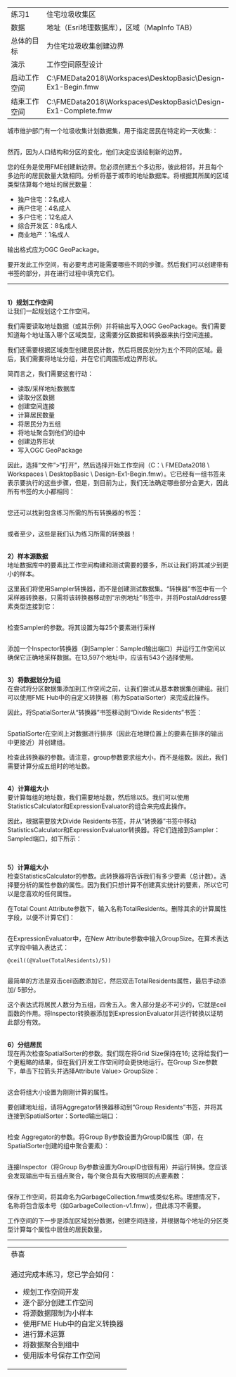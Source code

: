   <div id="readme" class="readme blob instapaper_body">
    <article class="markdown-body entry-content" itemprop="text">
<table>
<tbody><tr>
<td width="25%">
<i></i><font style="vertical-align: inherit;"><font style="vertical-align: inherit;">
练习1
</font></font></td>
<td><font style="vertical-align: inherit;"><font style="vertical-align: inherit;">
住宅垃圾收集区
</font></font></td>
</tr>
<tr>
<td><font style="vertical-align: inherit;"><font style="vertical-align: inherit;">数据</font></font></td>
<td><font style="vertical-align: inherit;"><font style="vertical-align: inherit;">地址（Esri地理数据库），区域（MapInfo TAB）</font></font></td>
</tr>
<tr>
<td><font style="vertical-align: inherit;"><font style="vertical-align: inherit;">总体的目标</font></font></td>
<td><font style="vertical-align: inherit;"><font style="vertical-align: inherit;">为住宅垃圾收集创建边界</font></font></td>
</tr>
<tr>
<td><font style="vertical-align: inherit;"><font style="vertical-align: inherit;">演示</font></font></td>
<td><font style="vertical-align: inherit;"><font style="vertical-align: inherit;">工作空间原型设计</font></font></td>
</tr>
<tr>
<td><font style="vertical-align: inherit;"><font style="vertical-align: inherit;">启动工作空间</font></font></td>
<td><font style="vertical-align: inherit;"><font style="vertical-align: inherit;">C:\FMEData2018\Workspaces\DesktopBasic\Design-Ex1-Begin.fmw
</font></font></td>
</tr>
<tr>
<td><font style="vertical-align: inherit;"><font style="vertical-align: inherit;">结束工作空间</font></font></td>
<td><font style="vertical-align: inherit;"><font style="vertical-align: inherit;">C:\FMEData2018\Workspaces\DesktopBasic\Design-Ex1-Complete.fmw
</font></font></td>
</tr>
</tbody></table>
<p><font style="vertical-align: inherit;"><font style="vertical-align: inherit;">城市维护部门有一个垃圾收集计划数据集，用于指定居民在特定的一天收集:：</font></font></p>
<p><a target="_blank" rel="noopener noreferrer" href="https://github.com/safesoftware/FMETraining/blob/Desktop-Basic-2018/DesktopBasic3WorkspaceDesign/Images/Img3.200.Ex1.ExistingZones.png"><img src="./Images/Img3.200.Ex1.ExistingZones.png" alt="" style="max-width:100%;"></a></p>
<p><font style="vertical-align: inherit;"><font style="vertical-align: inherit;">然而，因为人口结构和分区的变化，他们决定应该绘制新的边界。</font></font></p>
<p><font style="vertical-align: inherit;"><font style="vertical-align: inherit;">您的任务是使用FME创建新边界。</font><font style="vertical-align: inherit;">您必须创建五个多边形，彼此相邻，并且每个多边形的居民数量大致相同。</font><font style="vertical-align: inherit;">分析将基于城市的地址数据库。</font><font style="vertical-align: inherit;">将根据其所属的区域类型估算每个地址的居民数量：</font></font></p>
<ul>
<li><font style="vertical-align: inherit;"><font style="vertical-align: inherit;">独户住宅：2名成人</font></font></li>
<li><font style="vertical-align: inherit;"><font style="vertical-align: inherit;">两户住宅：4名成人</font></font></li>
<li><font style="vertical-align: inherit;"><font style="vertical-align: inherit;">多户住宅：12名成人</font></font></li>
<li><font style="vertical-align: inherit;"><font style="vertical-align: inherit;">综合开发区：8名成人</font></font></li>
<li><font style="vertical-align: inherit;"><font style="vertical-align: inherit;">商业地产：1名成人</font></font></li>
</ul>
<p><font style="vertical-align: inherit;"><font style="vertical-align: inherit;">输出格式应为OGC GeoPackage。</font></font></p>
<p><font style="vertical-align: inherit;"><font style="vertical-align: inherit;">要开发此工作空间，有必要考虑可能需要哪些不同的步骤。</font><font style="vertical-align: inherit;">然后我们可以创建带有书签的部分，并在进行过程中填充它们。</font></font></p>
<hr>
<p><br><strong><font style="vertical-align: inherit;"><font style="vertical-align: inherit;">1）规划工作空间</font></font></strong>
<br><font style="vertical-align: inherit;"><font style="vertical-align: inherit;">让我们一起规划这个工作空间。</font></font></p>
<p><font style="vertical-align: inherit;"><font style="vertical-align: inherit;">我们需要读取地址数据（或其示例）并将输出写入OGC GeoPackage。</font><font style="vertical-align: inherit;">我们需要知道每个地址落入哪个区域类型，这需要分区数据和转换器来执行空间连接。</font></font></p>
<p><font style="vertical-align: inherit;"><font style="vertical-align: inherit;">我们还需要根据区域类型创建居民计数，然后将居民划分为五个不同的区域。</font><font style="vertical-align: inherit;">最后，我们需要将地址分组，并在它们周围形成边界形状。</font></font></p>
<p><font style="vertical-align: inherit;"><font style="vertical-align: inherit;">简而言之，我们需要这套行动：</font></font></p>
<ul>
<li><font style="vertical-align: inherit;"><font style="vertical-align: inherit;">读取/采样地址数据库</font></font></li>
<li><font style="vertical-align: inherit;"><font style="vertical-align: inherit;">读取分区数据</font></font></li>
<li><font style="vertical-align: inherit;"><font style="vertical-align: inherit;">创建空间连接</font></font></li>
<li><font style="vertical-align: inherit;"><font style="vertical-align: inherit;">计算居民数量</font></font></li>
<li><font style="vertical-align: inherit;"><font style="vertical-align: inherit;">将居民分为五组</font></font></li>
<li><font style="vertical-align: inherit;"><font style="vertical-align: inherit;">将地址聚合到他们的组中</font></font></li>
<li><font style="vertical-align: inherit;"><font style="vertical-align: inherit;">创建边界形状</font></font></li>
<li><font style="vertical-align: inherit;"><font style="vertical-align: inherit;">写入OGC GeoPackage</font></font></li>
</ul>
<p><font style="vertical-align: inherit;"><font style="vertical-align: inherit;">因此，选择“文件”&gt;“打开”，然后选择开始工作空间（C：\ FMEData2018 \ Workspaces \ DesktopBasic \ Design-Ex1-Begin.fmw）。</font><font style="vertical-align: inherit;">它已经有一组书签来表示要执行的这些步骤，但是，到目前为止，我们无法确定哪些部分会更大，因此所有书签的大小都相同：</font></font></p>
<p><a target="_blank" rel="noopener noreferrer" href="https://github.com/safesoftware/FMETraining/blob/Desktop-Basic-2018/DesktopBasic3WorkspaceDesign/Images/Img3.201.Ex1.StartingWorkspace.png"><img src="./Images/Img3.201.Ex1.StartingWorkspace.png" alt="" style="max-width:100%;"></a></p>
<p><font style="vertical-align: inherit;"><font style="vertical-align: inherit;">您还可以找到包含练习所需的所有转换器的书签：</font></font></p>
<p><a target="_blank" rel="noopener noreferrer" href="https://github.com/safesoftware/FMETraining/blob/Desktop-Basic-2018/DesktopBasic3WorkspaceDesign/Images/Img3.202.Ex1.RequiredTransformers.png"><img src="./Images/Img3.202.Ex1.RequiredTransformers.png" alt="" style="max-width:100%;"></a></p>
<p><font style="vertical-align: inherit;"><font style="vertical-align: inherit;">或者至少，这些是我们认为练习所需的转换器！</font></font></p>
<p><br><strong><font style="vertical-align: inherit;"><font style="vertical-align: inherit;">2）样本源数据</font></font></strong>
<br><font style="vertical-align: inherit;"><font style="vertical-align: inherit;">地址数据库中的要素比工作空间构建和测试需要的要多，所以让我们将其减少到更小的样本。</font></font></p>
<p><font style="vertical-align: inherit;"><font style="vertical-align: inherit;">这里我们将使用Sampler转换器，而不是创建测试数据集。</font><font style="vertical-align: inherit;">“转换器”书签中有一个采样器转换器，只需将该转换器移动到“示例地址”书签中，并将PostalAddress要素类型连接到它：</font></font></p>
<p><a target="_blank" rel="noopener noreferrer" href="https://github.com/safesoftware/FMETraining/blob/Desktop-Basic-2018/DesktopBasic3WorkspaceDesign/Images/Img3.203.Ex1.SamplerOnCanvas.png"><img src="./Images/Img3.203.Ex1.SamplerOnCanvas.png" alt="" style="max-width:100%;"></a></p>
<p><font style="vertical-align: inherit;"><font style="vertical-align: inherit;">检查Sampler的参数。</font><font style="vertical-align: inherit;">将其设置为每25个要素进行采样</font></font></p>
<p><a target="_blank" rel="noopener noreferrer" href="https://github.com/safesoftware/FMETraining/blob/Desktop-Basic-2018/DesktopBasic3WorkspaceDesign/Images/Img3.204.Ex1.SamplerParams.png"><img src="./Images/Img3.204.Ex1.SamplerParams.png" alt="" style="max-width:100%;"></a></p>
<p><font style="vertical-align: inherit;"><font style="vertical-align: inherit;">添加一个Inspector转换器（到Sampler：Sampled输出端口）并运行工作空间以确保它正确地采样数据。</font><font style="vertical-align: inherit;">在13,597个地址中，应该有543个选择使用。</font></font></p>
<p><br><strong><font style="vertical-align: inherit;"><font style="vertical-align: inherit;">3）将数据划分为组</font></font></strong>
<br><font style="vertical-align: inherit;"><font style="vertical-align: inherit;">在尝试将分区数据集添加到工作空间之前，让我们尝试从基本数据集创建组。</font><font style="vertical-align: inherit;">我们可以使用FME Hub中的自定义转换器（称为SpatialSorter）来完成此操作。</font></font></p>
<p><font style="vertical-align: inherit;"><font style="vertical-align: inherit;">因此，将SpatialSorter从“转换器”书签移动到“Divide Residents”书签：</font></font></p>
<p><a target="_blank" rel="noopener noreferrer" href="https://github.com/safesoftware/FMETraining/blob/Desktop-Basic-2018/DesktopBasic3WorkspaceDesign/Images/Img3.205.Ex1.SpatialSorterOnCanvas.png"><img src="./Images/Img3.205.Ex1.SpatialSorterOnCanvas.png" alt="" style="max-width:100%;"></a></p>
<p><font style="vertical-align: inherit;"><font style="vertical-align: inherit;">SpatialSorter在空间上对数据进行排序（因此在地理位置上的要素在排序的输出中更接近）并创建组。</font></font></p>
<p><font style="vertical-align: inherit;"><font style="vertical-align: inherit;">检查此转换器的参数。</font><font style="vertical-align: inherit;">请注意，group参数要求组大小，而不是组数。</font><font style="vertical-align: inherit;">因此，我们需要计算分成五组时的地址数。</font></font></p>
<p><br><strong><font style="vertical-align: inherit;"><font style="vertical-align: inherit;">4）计算组大小</font></font></strong>
<br><font style="vertical-align: inherit;"><font style="vertical-align: inherit;">要计算每组的地址数，我们需要地址数，然后除以5。</font><font style="vertical-align: inherit;">我们可以使用StatisticsCalculator和ExpressionEvaluator的组合来完成此操作。</font></font></p>
<p><font style="vertical-align: inherit;"><font style="vertical-align: inherit;">因此，根据需要放大Divide Residents书签，并从“转换器”书签中移动StatisticsCalculator和ExpressionEvaluator转换器。</font><font style="vertical-align: inherit;">将它们连接到Sampler：Sampled端口，如下所示：</font></font></p>
<p><a target="_blank" rel="noopener noreferrer" href="https://github.com/safesoftware/FMETraining/blob/Desktop-Basic-2018/DesktopBasic3WorkspaceDesign/Images/Img3.206.Ex1.StatsExprOnCanvas.png"><img src="./Images/Img3.206.Ex1.StatsExprOnCanvas.png" alt="" style="max-width:100%;"></a></p>
<p><br><strong><font style="vertical-align: inherit;"><font style="vertical-align: inherit;">5）计算组大小</font></font></strong>
<br><font style="vertical-align: inherit;"><font style="vertical-align: inherit;">检查StatisticsCalculator的参数。</font><font style="vertical-align: inherit;">此转换器将告诉我们有多少要素（总计数）。</font><font style="vertical-align: inherit;">选择要分析的属性参数的属性。</font><font style="vertical-align: inherit;">因为我们只想计算不创建真实统计的要素，所以它可以是您喜欢的任何属性。</font></font></p>
<p><font style="vertical-align: inherit;"><font style="vertical-align: inherit;">在Total Count Attribute参数下，输入名称TotalResidents。</font><font style="vertical-align: inherit;">删除其余的计算属性字段，以便不计算它们：</font></font></p>
<p><a target="_blank" rel="noopener noreferrer" href="https://github.com/safesoftware/FMETraining/blob/Desktop-Basic-2018/DesktopBasic3WorkspaceDesign/Images/Img3.207.Ex1.StatsCalcParams.png"><img src="./Images/Img3.207.Ex1.StatsCalcParams.png" alt="" style="max-width:100%;"></a></p>
<p><font style="vertical-align: inherit;"><font style="vertical-align: inherit;">在ExpressionEvaluator中，在New Attribute参数中输入GroupSize。</font><font style="vertical-align: inherit;">在算术表达式字段中输入表达式：</font></font></p>
<pre><code>@ceil((@Value(TotalResidents)/5))
</code></pre>
<p><a target="_blank" rel="noopener noreferrer" href="https://github.com/safesoftware/FMETraining/blob/Desktop-Basic-2018/DesktopBasic3WorkspaceDesign/Images/Img3.208.Ex1.ExprEvalParams.png"><img src="./Images/Img3.208.Ex1.ExprEvalParams.png" alt="" style="max-width:100%;"></a></p>
<p><font style="vertical-align: inherit;"><font style="vertical-align: inherit;">最简单的方法是双击ceil函数添加它，然后双击TotalResidents属性，最后手动添加/ 5部分。</font></font></p>
<p><font style="vertical-align: inherit;"><font style="vertical-align: inherit;">这个表达式将居民人数分为五组，四舍五入。</font><font style="vertical-align: inherit;">舍入部分是必不可少的，它就是ceil函数的作用。</font><font style="vertical-align: inherit;">将Inspector转换器添加到ExpressionEvaluator并运行转换以证明此部分有效。</font></font></p>
<p><br><strong><font style="vertical-align: inherit;"><font style="vertical-align: inherit;">6）分组居民</font></font></strong>
<br><font style="vertical-align: inherit;"><font style="vertical-align: inherit;">现在再次检查SpatialSorter的参数。</font><font style="vertical-align: inherit;">我们现在将Grid Size保持在16; </font><font style="vertical-align: inherit;">这将给我们一个更粗略的结果，但在我们开发工作空间时会更快地运行。</font><font style="vertical-align: inherit;">在Group Size参数下，单击下拉箭头并选择Attribute Value&gt; GroupSize：</font></font></p>
<p><a target="_blank" rel="noopener noreferrer" href="https://github.com/safesoftware/FMETraining/blob/Desktop-Basic-2018/DesktopBasic3WorkspaceDesign/Images/Img3.209.Ex1.SpatialSorterParams.png"><img src="./Images/Img3.209.Ex1.SpatialSorterParams.png" alt="" style="max-width:100%;"></a></p>
<p><font style="vertical-align: inherit;"><font style="vertical-align: inherit;">这会将组大小设置为刚刚计算的属性。</font></font></p>
<p><font style="vertical-align: inherit;"><font style="vertical-align: inherit;">要创建地址组，请将Aggregator转换器移动到“Group Residents”书签，并将其连接到SpatialSorter：Sorted输出端口：</font></font></p>
<p><a target="_blank" rel="noopener noreferrer" href="https://github.com/safesoftware/FMETraining/blob/Desktop-Basic-2018/DesktopBasic3WorkspaceDesign/Images/Img3.210.Ex1.AggregatorCanvas.png"><img src="./Images/Img3.210.Ex1.AggregatorCanvas.png" alt="" style="max-width:100%;"></a></p>
<p><font style="vertical-align: inherit;"><font style="vertical-align: inherit;">检查 Aggregator的参数。</font><font style="vertical-align: inherit;">将Group By参数设置为GroupID属性（即，在SpatialSorter创建的组中聚合要素）：</font></font></p>
<p><a target="_blank" rel="noopener noreferrer" href="https://github.com/safesoftware/FMETraining/blob/Desktop-Basic-2018/DesktopBasic3WorkspaceDesign/Images/Img3.211.Ex1.AggregatorParams.png"><img src="./Images/Img3.211.Ex1.AggregatorParams.png" alt="" style="max-width:100%;"></a></p>
<p><font style="vertical-align: inherit;"><font style="vertical-align: inherit;">连接Inspector（将Group By参数设置为GroupID也很有用）并运行转换。</font><font style="vertical-align: inherit;">您应该会发现输出中有五组点聚合，每个聚合具有大致相同的点要素数：</font></font></p>
<p><a target="_blank" rel="noopener noreferrer" href="https://github.com/safesoftware/FMETraining/blob/Desktop-Basic-2018/DesktopBasic3WorkspaceDesign/Images/Img3.212.Ex1.AggregatedResults.png"><img src="./Images/Img3.212.Ex1.AggregatedResults.png" alt="" style="max-width:100%;"></a></p>
<p><font style="vertical-align: inherit;"><font style="vertical-align: inherit;">保存工作空间，将其命名为GarbageCollection.fmw或类似名称。</font><font style="vertical-align: inherit;">理想情况下，名称将包含版本号（如GarbageCollection-v1.fmw），但此练习不需要。</font></font></p>
<p><font style="vertical-align: inherit;"><font style="vertical-align: inherit;">工作空间的下一步是添加区域划分数据，创建空间连接，并根据每个地址的分区类型计算每个属性中居住的居民数量。</font></font></p>
<hr>

<table>
<tbody><tr>
<td>
<i></i><font style="vertical-align: inherit;"><font style="vertical-align: inherit;">
恭喜
</font></font></td>
</tr>
<tr>
<td><font style="vertical-align: inherit;"><font style="vertical-align: inherit;">

通过完成本练习，您已学会如何：
</font></font><br>
<ul><li><font style="vertical-align: inherit;"><font style="vertical-align: inherit;">规划工作空间开发</font></font></li>
<li><font style="vertical-align: inherit;"><font style="vertical-align: inherit;">逐个部分创建工作空间</font></font></li>
<li><font style="vertical-align: inherit;"><font style="vertical-align: inherit;">将源数据限制为小样本</font></font></li>
<li><font style="vertical-align: inherit;"><font style="vertical-align: inherit;">使用FME Hub中的自定义转换器</font></font></li>
<li><font style="vertical-align: inherit;"><font style="vertical-align: inherit;">进行算术运算</font></font></li>
<li><font style="vertical-align: inherit;"><font style="vertical-align: inherit;">将数据聚合到组中</font></font></li>
<li><font style="vertical-align: inherit;"><font style="vertical-align: inherit;">使用版本号保存工作空间</font></font></li></ul>

</td>
</tr>
</tbody></table>
</article>
  </div>
